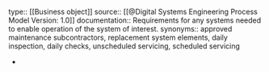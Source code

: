 type:: [[Business object]]
source:: [[@Digital Systems Engineering Process Model Version: 1.0]]
documentation:: Requirements for any systems needed to enable operation of the system of interest.
synonyms:: approved maintenance subcontractors, replacement system elements, daily inspection, daily checks, unscheduled servicing, scheduled servicing

-